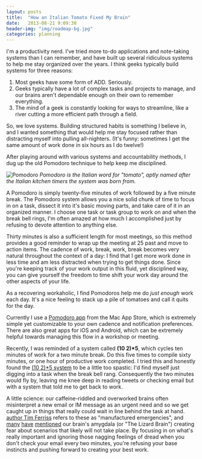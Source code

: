 ```yaml
---
layout: posts
title:  "How an Italian Tomato Fixed My Brain"
date:   2013-08-21 9:09:30
header-img: "img/roadmap-bg.jpg"
categories: planning
---
```


I'm a productivity nerd. I've tried more to-do applications and note-taking systems than I can remember, and have built up several ridiculous systems to help me stay organized over the years. I think geeks typically build systems for three reasons: 

1. Most geeks have some form of ADD. Seriously.
2. Geeks typically have a lot of complex tasks and projects to manage, and our brains aren't dependable enough on their own to remember everything.
3. The mind of a geek is constantly looking for ways to streamline, like a river cutting a more efficient path through a field.

So, we love systems. Building structured habits is something I believe in, and I wanted something that would help me stay focused rather than distracting myself into pulling all-nighters. (It's funny: sometimes I get the same amount of work done in six hours as I do twelve!) 

After playing around with various systems and accountability methods, I dug up the old Pomodoro technique to help keep me disciplined.

![Pomodoro](http://m.c.lnkd.licdn.com/mpr/mpr/p/1/005/097/3f8/1b78847.jpg)
_Pomodoro is the Italian word for "tomato", aptly named after the Italian kitchen timers the system was born from._

A Pomodoro is simply twenty-five minutes of work followed by a five minute break. The Pomodoro system allows you a nice solid chunk of time to focus in on a task, dissect it into it's basic moving parts, and take care of it in an organized manner.  I choose one task or task group to work on and when the break bell rings, I'm often amazed at how much I accomplished just by refusing to devote attention to anything else.

Thirty minutes is also a sufficient length for most meetings, so this method provides a good reminder to wrap up the meeting at 25 past and move to action items. The cadence of work, break, work, break becomes very natural throughout the context of a day: I find that I get more work done in less time and am less distracted when trying to get things done. Since you're keeping track of your work output in this fluid, yet disciplined way, you can give yourself the freedom to time shift your work day around the other aspects of your life.

As a recovering workaholic, I find Pomodoros help me do _just enough_ work each day. It's a nice feeling to stack up a pile of tomatoes and call it quits for the day.

Currently I use a <a href="http://itunes.apple.com/us/app/pomodoro/id417574133?mt=12" target="_blank">Pomodoro app</a> from the Mac App Store, which is extremely simple yet customizable to your own cadence and notification preferences. There are also great apps for iOS and Android, which can be extremely helpful towards managing this flow in a workshop or meeting. 

Recently, I was reminded of a system called <b>(10 2)*5</b>, which cycles ten minutes of work for a two minute break.  Do this five times to compile sixty minutes, or one hour of productive work completed.  I tried this and honestly found the <a href="http://www.43folders.com/2005/10/11/procrastination-hack-1025" target="_blank">(10 2)*5 system</a> to be a little too spastic: I'd find myself just digging into a task when the break bell rang.  Consequently the two minutes would fly by, leaving me knee deep in reading tweets or checking email but with a system that told me to get back to work.

A little science: our caffeine-riddled and overworked brains often misinterpret a new email or IM message as an urgent need and so we get caught up in things that really could wait in line behind the task at hand. <a href="http://www.fourhourworkweek.com/blog/" target="_blank">author Tim Ferriss</a> refers to these as "manufactured emergencies", and <a href="http://sethgodin.typepad.com/seths_blog/2010/01/quieting-the-lizard-brain.html" target="_blank">many</a> <a href="http://www.43folders.com/2009/08/04/enough" target="_blank">have</a> <a href="http://www.debbieweil.com/blog/shut-up-lizard-brain-i-am-not-procrastinating-today/" target="_blank">mentioned</a> our brain's amygdala (or "The Lizard Brain") creating fear about scenarios that likely will not take place.  By focusing in on what's really important and ignoring those nagging feelings of dread when you don't check your email every two minutes, you're refusing your base instincts and pushing forward to creating your best work.